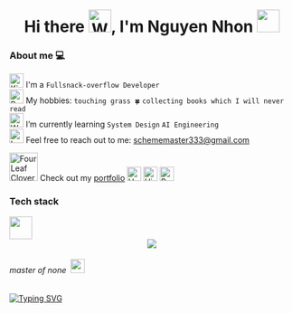 <h1 align="center">
  Hi there <img src="https://raw.githubusercontent.com/Tarikul-Islam-Anik/Animated-Fluent-Emojis/master/Emojis/Hand%20gestures/Waving%20Hand.png" alt="Waving Hand" width="40" height="40" />, I'm Nguyen Nhon <img src="https://cultofthepartyparrot.com/parrots/hd/githubparrot.gif" width="40" height="40"/>
</h1>

### About me  💻



<img src="https://raw.githubusercontent.com/Tarikul-Islam-Anik/Animated-Fluent-Emojis/master/Emojis/Smilies/Kissing%20Face%20with%20Closed%20Eyes.png" alt="Kissing Face with Closed Eyes" width="25" height="25" /> I'm a `Fullsnack-overflow Developer` \
<img src="https://raw.githubusercontent.com/Tarikul-Islam-Anik/Animated-Fluent-Emojis/master/Emojis/Smilies/Bomb.png" alt="Bomb" width="25" height="25" /> My hobbies: `touching grass 🍀` `collecting books which I will never read `  \
<img src="https://raw.githubusercontent.com/Tarikul-Islam-Anik/Animated-Fluent-Emojis/master/Emojis/Hand%20gestures/Writing%20Hand.png" alt="Writing Hand" width="25" height="25" /> I’m currently learning `System Design` `AI Engineering` \
<img src="https://raw.githubusercontent.com/Tarikul-Islam-Anik/Animated-Fluent-Emojis/master/Emojis/Smilies/Love%20Letter.png" alt="Love Letter" width="25" height="25" /> Feel free to reach out to me: schememaster333@gmail.com


<img src="https://raw.githubusercontent.com/Tarikul-Islam-Anik/Animated-Fluent-Emojis/master/Emojis/Animals/Four%20Leaf%20Clover.png" alt="Four Leaf Clover" width="50" height="50" /> Check out my [portfolio](https://nand2ton618.fun) <img src="https://raw.githubusercontent.com/Tarikul-Islam-Anik/Animated-Fluent-Emojis/master/Emojis/Animals/Hyacinth.png" alt="Hyacinth" width="25" height="25" /> <img src="https://raw.githubusercontent.com/Tarikul-Islam-Anik/Animated-Fluent-Emojis/master/Emojis/Animals/Hibiscus.png" alt="Hibiscus" width="25" height="25" /> <img src="https://raw.githubusercontent.com/Tarikul-Islam-Anik/Animated-Fluent-Emojis/master/Emojis/Animals/Bouquet.png" alt="Bouquet" width="25" height="25" />



### Tech stack


<img src="https://user-images.githubusercontent.com/74038190/212284087-bbe7e430-757e-4901-90bf-4cd2ce3e1852.gif" width="40">

<div align="center">
  <a href="https://skillicons.dev">
    <img src="https://skillicons.dev/icons?i=html,css,tailwind,threejs,javascript,typescript,react,next,vue,nuxtjs,vite,vitest,wasm,nodejs,express,nestjs,python,fastapi,java,spring,go,dart,flutter,mongodb,dynamodb,postgresql,mysql,redis,rabbitmq,kafka,git,githubactions,jenkins,aws,terraform,docker,kubernetes,grafana,elasticsearch,opencv,tensorflow,linux,bash,arch,nix,neovim,obsidian" />
  </a>
</div>


<h6 align="left">master of none &nbsp;<img src="https://cultofthepartyparrot.com/parrots/hd/hypnoparrotlight.gif" width="25" height="25" />
</h6>





[![Typing SVG](https://readme-typing-svg.demolab.com?font=Fira+Code&weight=700&pause=1000&color=274CF7&center=true&vCenter=true&width=550&lines=the+lyf+so+short%2C+the+craft+so+long+to+lerne)](https://git.io/typing-svg)
